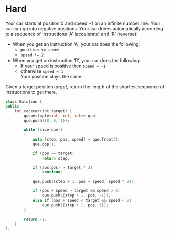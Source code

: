 # Hard

Your car starts at position $0$ and speed $+1$ on an infinite number line. Your car can go into negative positions. Your car drives automatically according to a sequence of instructions 'A' (accelerate) and 'R' (reverse):

- When you get an instruction 'A', your car does the following:
  - ```position += speed```
  - ```speed *= 2```
- When you get an instruction 'R', your car does the following:
  - If your speed is positive then ```speed = -1```
  - otherwise ```speed = 1```  
    Your position stays the same.

Given a target position $target$, return the length of the shortest sequence of instructions to get there.

```cpp
class Solution {
public:
    int racecar(int target) {
        queue<tuple<int, int, int>> que;
        que.push({0, 0, 1});

        while (size(que))
        {
            auto [step, pos, speed] = que.front();
            que.pop();

            if (pos == target)
                return step;

            if (abs(pos) > target * 2)
                continue;

            que.push({step + 1, pos + speed, speed * 2});

            if (pos + speed > target && speed > 0)
                que.push({step + 1, pos, -1});
            else if (pos + speed < target && speed < 0)
                que.push({step + 1, pos, 1});
        }

        return -1;
    }
};
```
